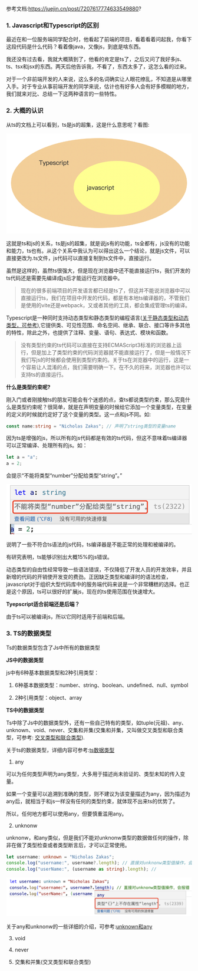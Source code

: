 参考文档:https://juejin.cn/post/7207617774633549880?
### 1. Javascript和Typescript的区别

最近在和一位服务端同学配合时，他看起了前端的项目，看着看着问起我，你看下这段代码是什么代码？看着像java，又像js，到底是啥东西。

我还没有过去看，我就大概猜到了，他看的肯定是ts了，之后又问了我好多js、ts、tsx和jsx的东西。两天后他告诉我，不看了，东西太多了，这怎么看的过来。

对于一个非前端开发的人来说，这么多的名词确实让人眼花缭乱，不知道是从哪里入手。对于专业从事前端开发的同学来说，估计也有好多人会有好多模糊的地方，我们就来对比、总结一下这两种语言的一些特性。

### 2. 大概的认识

从ts的文档上可以看到，ts是js的超集，这是什么意思呢？看图:

![Typescript与Javascript的关系](./images/i53.png)

这就是ts和js的关系，ts是js的超集，就是说js有的功能，ts全都有，js没有的功能和能力，ts也有。从这个关系中我认为可以得出这么一个结论，就是js文件，可以直接更改为.ts文件，js代码可以直接复制到ts文件中，直接运行。

虽然是这样的，虽然ts很强大，但是现在浏览器中还不能直接运行ts，我们开发的ts代码还是需要先编译成js后才能运行在浏览器中。

> 现在的很多前端项目的开发语言都已经是ts了，但这并不能说浏览器中可以直接运行ts，我们在项目中开发的代码，都是有本地ts编译器的，不管我们是使用的vite还是webpack，又或者其他的工具，都会集成管理ts的编译。

Typescript是一种同时支持动态类型和静态类型的编程语言([关于静态类型和动态类型，可参考](../%E5%89%8D%E7%AB%AF%E5%9F%BA%E7%A1%80/%E9%9D%99%E6%80%81%E7%B1%BB%E5%9E%8B%E5%92%8C%E5%8A%A8%E6%80%81%E7%B1%BB%E5%9E%8B.md)),它提供类、可见性范围、命名空间、继承、联合、接口等许多其他的特性，除此之外，也提供了注释、变量、语句、表达式、模块和函数。

> 没有类型约束的ts代码可以直接在支持ECMAScript3标准的浏览器上运行，但是加上了类型约束的代码浏览器就不能直接运行了，但是一般情况下我们写js的时候都会使用到类型约束的。关于ts在浏览器中的运行，这是一个容易让人混淆的点，我们需要明确一下。在不久的将来，浏览器也许可以支持ts的直接运行。

**什么是类型约束呢?**

刚入门或者刚接触ts的朋友可能会有个迷惑的点，查ts都说类型约束，那么究竟什么是类型约束呢？很简单，就是在声明变量的时候给它添加一个变量类型，在变量的定义的时候就约定好了这个变量的类型。这一点和js不同。如:

```ts
const name:string = "Nicholas Zakas"; // 声明了string类型的变量name
```

因为ts是增强的js，所以所有的js代码都是有效的ts代码，但这不意味着ts编译器可以正常编译、处理所有的js。如：

```ts
let a = "a";
a = 2;
```

会提示“不能将类型“number”分配给类型“string”。”

![ts不是能编译、处理所有的js](./images/i54.png)

说明了一些不符合ts语法的js代码，ts编译器是不能正常的处理和被编译的。

有研究表明，ts能够识别出大概15%的js错误。

动态类型的自由性经常导致一些语法错误，不仅降低了开发人员的开发效率，并且新增的代码的开销使开发变的费劲。正因缺乏类型和编译时的语法检查，javascript对于组织大型代码库中的服务端代码来说是一个非常糟糕的选择。也正是这个原因，ts可以很好的扩展js，现在的ts使用范围在快速增大。

**Tyepscript适合前端还是后端？**

由于ts可以被编译js，所以它同时适用于前端和后端。

### 3. TS的数据类型

Ts的数据类型包含了Js中所有的数据类型

**JS中的数据类型**

js中有6种基本数据类型和2种引用类型：

1. 6种基本数据类型：number、string、boolean、undefined、null、symbol

2. 2种引用类型：object、array

**TS中的数据类型**

Ts中除了Js中的数据类型外，还有一些自己特有的类型，如tuple(元祖)、any、unknown、void、never、交集和并集(交集和并集，又叫做交叉类型和联合类型，可参考: [交叉类型和联合类型](./ts%E4%B8%AD%E7%9A%84%E4%BA%A4%E5%8F%89%E7%B1%BB%E5%9E%8B%E5%92%8C%E8%81%94%E5%90%88%E7%B1%BB%E5%9E%8B.md)).

关于ts的数据类型，详细内容可参考:[ts数据类型](./%E6%95%B0%E6%8D%AE%E7%B1%BB%E5%9E%8B.md)

1. any

可以为任何类型声明为any类型，大多用于描述尚未验证的、类型未知的传入变量。

如果一个变量可以追溯到准确的类型，则不建议为该变量描述为any，因为描述为any后，就相当于和js一样没有任何的类型约束，就体现不出来ts的优势了。

所以，任何地方都可以使用any，但要慎重滥用any。

2. unknonw

unknonw，和any类似，但是我们不能对unknonw类型的数据做任何的操作，除非在做了类型检查或者类型断言后，才可以正常使用。

```ts
let username: unknown = "Nicholas Zakas";
console.log("username:", username?.length); // 直接对unknonw类型值操作，会报错
console.log("userName:", (username as string).length); // 
```

![不能直接对unknonw类型值进行操作](./images/i55.png)

关于any和unknonw的一些详细的介绍，可参考:[unknown和any](./unknown%E5%92%8Cany.md)

3. void

4. never

5. 交集和并集(交叉类型和联合类型)